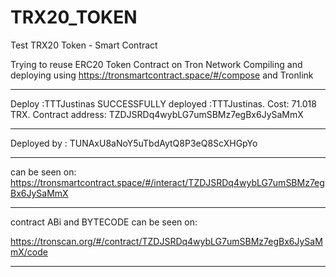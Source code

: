 # TRX20_TOKEN

Test TRX20 Token  - Smart Contract

Trying to reuse ERC20 Token Contract on Tron Network
Compiling and deploying using
https://tronsmartcontract.space/#/compose
and Tronlink


-----------------------------------------------------

Deploy :TTTJustinas
SUCCESSFULLY deployed :TTTJustinas. Cost: 71.018 TRX.
Contract address: TZDJSRDq4wybLG7umSBMz7egBx6JySaMmX

----------------------------------------------------

Deployed by : TUNAxU8aNoY5uTbdAytQ8P3eQ8ScXHGpYo

----------------------------------------------------

can be seen on: https://tronsmartcontract.space/#/interact/TZDJSRDq4wybLG7umSBMz7egBx6JySaMmX

-----------------------------------------------------

contract ABi and BYTECODE can be seen on:

https://tronscan.org/#/contract/TZDJSRDq4wybLG7umSBMz7egBx6JySaMmX/code

----------------------------------------------------
